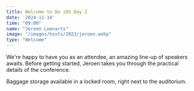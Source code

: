```yaml
---
title: Welcome to Do iOS Day 2
date: '2024-11-14'
time: "09:00"
name: "Jeroen Leenarts"
image: "/images/hosts/2023/jeroen.webp"
type: "Welcome"
---
```


We're happy to have you as an attendee, an amazing line-up of speakers awaits. Before getting started, Jeroen takes you through the practical details of the conference.

Baggage storage available in a locked room, right next to the auditorium.
